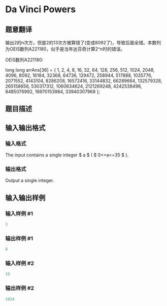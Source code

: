 # Da Vinci Powers

## 题意翻译

输出2的n次方，但是2的13次方被算错了(变成8092了)，导致后面全错。本数列为OEIS数列A221180，似乎是当年达芬奇计算2^n时的错误。

OEIS数列A221180:

long long arrAns[36] = { 1, 2, 4, 8, 16, 32, 64, 128, 256, 512, 1024, 2048, 4096, 8092, 16184, 32368, 64736, 129472, 258944, 517888, 1035776, 2071552, 4143104, 8286208, 16572416, 33144832, 66289664, 132579328, 265158656, 530317312, 1060634624, 2121269248, 4242538496, 8485076992, 16970153984, 33940307968 };

## 题目描述

## 输入输出格式

### 输入格式

The input contains a single integer $ a $ ( $ 0<=a<=35 $ ).

### 输出格式

Output a single integer.

## 输入输出样例

### 输入样例 #1

```cpp
3

```
### 输出样例 #1

```cpp
8

```
### 输入样例 #2

```cpp
10

```
### 输出样例 #2

```cpp
1024

```
